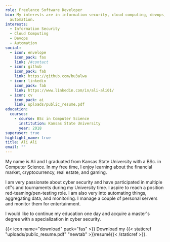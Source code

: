 ```yaml
---
role: Freelance Software Developer
bio: My interests are in information security, cloud computing, devops, and
  automation.
interests:
  - Information Security
  - Cloud Computing
  - Devops
  - Automation
social:
  - icon: envelope
    icon_pack: fas
    link: /#contact
  - icon: github
    icon_pack: fab
    link: https://github.com/bu3alwa
  - icon: linkedin
    icon_pack: fab
    link: https://www.linkedin.com/in/ali-ali01/
  - icon: cv
    icon_pack: ai
    link: uploads/public_resume.pdf
education:
  courses:
    - course: BSc in Computer Science
      institution: Kansas State University
      year: 2018
superuser: true
highlight_name: true
title: Ali Ali
email: ""
---
```

My name is Ali and I graduated from Kansas State University with a BSc. in Computer Science. In my free time, I enjoy learning about the financial market, cryptocurrency, real estate, and gaming. 

I am very passionate about cyber security and have participated in multiple ctf's and tournaments during my University time. I aspire to reach a position red-teaming/pen-testing role. I am also very into automating things, aggregating data, and monitoring. I manage a couple of personal servers and monitor them for entertainment.

I would like to continue my education one day and acquire a master's degree with a specialization in cyber security.

{{< icon name="download" pack="fas" >}} Download my {{< staticref "uploads/public_resume.pdf" "newtab" >}}resumé{{< /staticref >}}.
